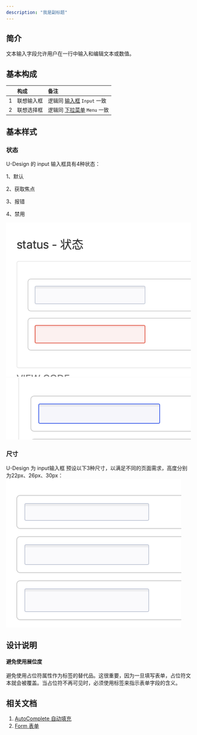 ```yaml
---
description: "我是副标题"
---
```

<!--副标题具体写法见源代码模式-->

## 简介

文本输入字段允许用户在一行中输入和编辑文本或数值。

## 基本构成

|      | 构成       | 备注                            |
| :--: | :--------- | :------------------------------ |
|  1   | 联想输入框 | 逻辑同 [输入框]() `Input` 一致  |
|  2   | 联想选择框 | 逻辑同 [下拉菜单]() `Menu` 一致 |

## 基本样式
### 状态
U-Design 的 input 输入框具有4种状态：

1、默认

2、获取焦点

3、报错

4、禁用

![1](../../../images/input/1.png)
![1](../../../images/input/2.png)


### 尺寸
U-Design 为 input输入框 预设以下3种尺寸，以满足不同的页面需求，高度分别为22px、26px、30px：
![1](../../../images/input/3.png)

## 设计说明


#### 避免使用展位度
避免使用占位符属性作为标签的替代品。这很重要，因为一旦填写表单，占位符文本就会被覆盖。当占位符不再可见时，必须使用标签来指示表单字段的含义。







## 相关文档

1. [AutoComplete 自动填充](http://10.179.234.214:8000/component/AutoComplete/)
2. [Form 表单](http://10.179.234.214:8000/component/Form/)

